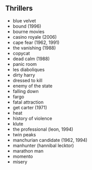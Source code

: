 ## Thrillers

- blue velvet
- bound (1996)
- bourne movies
- casino royale (2006)
- cape fear (1962, 1991)
- the vanishing (1988)
- copycat
- dead calm (1988)
- panic room
- les diaboliques
- dirty harry
- dressed to kill
- enemy of the state
- falling down
- fargo
- fatal attraction
- get carter (1971)
- heat
- history of violence
- klute
- the professional (leon, 1994)
- twin peaks
- manchurian candidate (1962, 1994)
- manhunter (hannibal lecktor)
- marathon man
- momento
- misery
